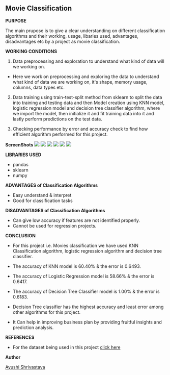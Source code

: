 ## **Movie Classification**

**PURPOSE**

The main prupose is to give a clear understanding on different classification algorithms and their working, usage, libaries used, advantages, disadvantages etc by a project as movie classification.



**WORKING CONDITIONS**
1.  Data preprocessing and exploration to understand what kind of data will we working on.

- Here we work on preprocessing and exploring the data to understand what kind of data we are working on, it's shape, memory usage, columns, data types etc.

2. Data training using train-test-split method from sklearn to split the data into training and testing data and then  Model creation using KNN model, logistic regression model and  decision tree classifier algorithm, where we import the model, then initialize it and fit training data into it and lastly perform predictions on the test data.


3.  Checking performance by error and accuracy check to find how efficient algorithm performed for this project.

   
**ScreenShots**
![](https://github.com/ayushi424/PyAlgo-Tree/blob/main/Machine%20Learning/Movie%20Classification/Images/knn1.jpg)
![](https://github.com/ayushi424/PyAlgo-Tree/blob/main/Machine%20Learning/Movie%20Classification/Images/knn2.jpg)
![](https://github.com/ayushi424/PyAlgo-Tree/blob/main/Machine%20Learning/Movie%20Classification/Images/knn5.jpg)
![](https://github.com/ayushi424/PyAlgo-Tree/blob/main/Machine%20Learning/Movie%20Classification/Images/knn3.jpg)
![](https://github.com/ayushi424/PyAlgo-Tree/blob/main/Machine%20Learning/Movie%20Classification/Images/knn4.jpg)
![](https://github.com/ayushi424/PyAlgo-Tree/blob/main/Machine%20Learning/Movie%20Classification/Images/knn6.jpg)



**LIBRARIES USED**
- pandas
- sklearn
- numpy

**ADVANTAGES of Classification Algorithms**

- Easy understand & interpret
- Good for classification tasks


**DISADVANTAGES of Classification Algorithms**

- Can give low accuracy if features are not identified properly.
- Cannot be used for regression projects.


**CONCLUSION**

*  For this project i.e. Movies classification we have used KNN Classification algorithm, logistic regression algorithm and decision tree classifier.

- The accuracy of KNN model is 60.40% & the error  is 0.6493.

- The accuracy of Logistic Regression model is 58.66% & the error  is 0.6417.

- The accuracy of Decision Tree Classifier model is 1.00% & the error  is 0.6183.

- Decision Tree classifier has the highest accuracy and least error among other algorithms for this project.

*  It Can help in improving business plan by providing fruitful insights and prediction analysis.


**REFERENCES**

- For the dataset being used in this project [click here](https://www.kaggle.com/balakrishcodes/others?select=Movie_classification.csv) 

**Author**

[Ayushi Shrivastava](https://github.com/ayushi424)


    
